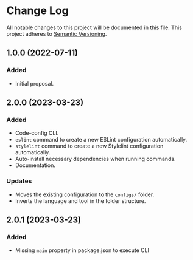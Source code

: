 # Change Log

All notable changes to this project will be documented in this file.
This project adheres to [Semantic Versioning](http://semver.org/).

## 1.0.0 (2022-07-11)

### Added

* Initial proposal.

## 2.0.0 (2023-03-23)

### Added

* Code-config CLI.
* `eslint` command to create a new ESLint configuration automatically.
* `stylelint` command to create a new Stylelint configuration automatically.
* Auto-install necessary dependencies when running commands.
* Documentation.

### Updates

* Moves the existing configuration to the `configs/` folder.
* Inverts the language and tool in the folder structure.

## 2.0.1 (2023-03-23)

### Added

* Missing `main` property in package.json to execute CLI
